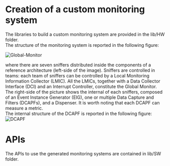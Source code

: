 # Creation of a custom monitoring system
The libraries to build a custom monitoring system are provided in the lib/HW folder.<br />
The structure of the monitoring system is reported in the following figure:


![Global-Monitor](https://i.imgur.com/xqNAz9M.png)

where there are seven sniffers distributed inside the components of a reference architecture (left-side of the image). Sniffers are controlled in teams: each team of sniffers can be controlled by a Local Monitoring Information Collector (LMIC). All the LMICs, together with a Data Collector Interface (DCI) and an Interrupt Controller, constitute the Global Monitor. <br />
The right-side of the picture shows the internal of each sniffers, composed of an Event Instance Generator (EIG), one or multiple Data Capture and Filters (DCAPFs), and a Dispenser. It is worth noting that each DCAPF can measure a metric. <br />
The internal structure of the DCAPF is reported in the following figure:
![DCAPF](https://i.imgur.com/J52LpmJ.png)


# APIs
The APIs to use the generated monitoring systems are contained in lib/SW folder. <br />
